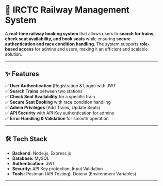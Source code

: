 # 🚆 IRCTC Railway Management System  

A **real-time railway booking system** that allows users to **search for trains, check seat availability, and book seats** while ensuring **secure authentication and race condition handling**. The system supports **role-based access** for admins and users, making it an efficient and scalable solution.  

---

## ✨ Features  

✅ **User Authentication** (Registration & Login) with JWT  
✅ **Search Trains** between two stations  
✅ **Check Seat Availability** for a specific train  
✅ **Secure Seat Booking** with race condition handling  
✅ **Admin Privileges** (Add Trains, Update Seats)  
✅ **API Security** with API Key authentication for admins  
✅ **Error Handling & Validation** for smooth operation  

---

## 🛠 Tech Stack  

- **Backend:** Node.js, Express.js  
- **Database:** MySQL  
- **Authentication:** JWT 
- **Security:** API Key protection, Input Validation  
- **Tools:** Postman (API Testing), Dotenv (Environment Variables)  

---

